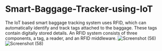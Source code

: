 # Smart-Baggage-Tracker-using-IoT
The IoT based smart baggage tracking system uses RFID, which can automatically identify and track tags attached to the baggage. These tags contain digitally stored details. An RFID system consists of three components, a tag, a reader, and an RFID middleware.
![Screenshot (56)](https://github.com/kallurimanasa/Smart-Baggage-Tracker-using-IoT/assets/140008954/c9c65a7f-82a3-4957-9639-14814515b8b0)
![Screenshot (58)](https://github.com/kallurimanasa/Smart-Baggage-Tracker-using-IoT/assets/140008954/7464f504-f712-4921-9876-25ece7555bb2)
